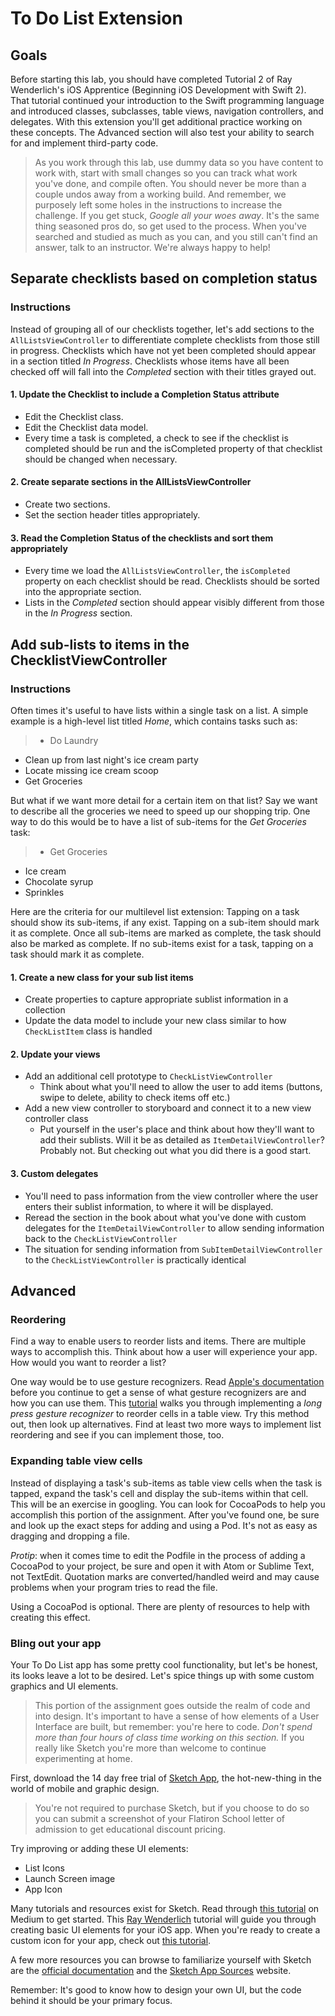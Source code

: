# To Do List Extension

## Goals
Before starting this lab, you should have completed Tutorial 2 of Ray Wenderlich's iOS Apprentice (Beginning iOS Development with Swift 2). That tutorial continued your introduction to the Swift programming language and introduced classes, subclasses, table views, navigation controllers, and delegates. With this extension you'll get additional practice working on these concepts. The Advanced section will also test your ability to search for and implement third-party code.

> As you work through this lab, use dummy data so you have content to work with, start with small changes so you can track what work you've done, and compile often. You should never be more than a couple undos away from a working build. And remember, we purposely left some holes in the instructions to increase the challenge. If you get stuck, *Google all your woes away*. It's the same thing seasoned pros do, so get used to the process. When you've searched and studied as much as you can, and you still can't find an answer, talk to an instructor. We're always happy to help!

## Separate checklists based on completion status
### Instructions
Instead of grouping all of our checklists together, let's add sections to the `AllListsViewController` to differentiate complete checklists from those still in progress. Checklists which have not yet been completed should appear in a section titled *In Progress*. Checklists whose items have all been checked off will fall into the *Completed* section with their titles grayed out.

#### 1. Update the Checklist to include a Completion Status attribute
* Edit the Checklist class.
* Edit the Checklist data model.
* Every time a task is completed, a check to see if the checklist is completed should be run and the isCompleted property of that checklist should be changed when necessary.

#### 2. Create separate sections in the AllListsViewController
* Create two sections.
* Set the section header titles appropriately.

#### 3. Read the Completion Status of the checklists and sort them appropriately
* Every time we load the `AllListsViewController`, the `isCompleted` property on each checklist should be read. Checklists should be sorted into the appropriate section.
* Lists in the *Completed* section should appear visibly different from those in the *In Progress* section.

## Add sub-lists to items in the ChecklistViewController
### Instructions
Often times it's useful to have lists within a single task on a list. A simple example is a high-level list titled *Home*, which contains tasks such as:

> * Do Laundry
  * Clean up from last night's ice cream party
  * Locate missing ice cream scoop
  * Get Groceries

But what if we want more detail for a certain item on that list? Say we want to describe all the groceries we need to speed up our shopping trip. One way to do this would be to have a list of sub-items for the *Get Groceries* task:

> * Get Groceries
  * Ice cream
  * Chocolate syrup
  * Sprinkles

Here are the criteria for our multilevel list extension: Tapping on a task should show its sub-items, if any exist. Tapping on a sub-item should mark it as complete. Once all sub-items are marked as complete, the task should also be marked as complete. If no sub-items exist for a task, tapping on a task should mark it as complete.

#### 1. Create a new class for your sub list items
* Create properties to capture appropriate sublist information in a collection
* Update the data model to include your new class similar to how `CheckListItem` class is handled

#### 2. Update your views
* Add an additional cell prototype to `CheckListViewController`
	* Think about what you'll need to allow the user to add items (buttons, swipe to delete, ability to check items off etc.)
* Add a new view controller to storyboard and connect it to a new view controller class
	* Put yourself in the user's place and think about how they'll want to add their sublists. Will it be as detailed as `ItemDetailViewController`? Probably not. But checking out what you did there is a good start.

#### 3. Custom delegates
* You'll need to pass information from the view controller where the user enters their sublist information, to where it will be displayed.
* Reread the section in the book about what you've done with custom delegates for the `ItemDetailViewController` to allow sending information back to the `CheckListViewController`
* The situation for sending information from `SubItemDetailViewController` to the `CheckListViewController` is practically identical


## Advanced

### Reordering
Find a way to enable users to reorder lists and items. There are multiple ways to accomplish this. Think about how a user will experience your app. How would you want to reorder a list?

One way would be to use gesture recognizers. Read [Apple's documentation](https://developer.apple.com/library/ios/documentation/UIKit/Reference/UIGestureRecognizer_Class/) before you continue to get a sense of what gesture recognizers are and how you can use them. This [tutorial](https://www.raywenderlich.com/63089/cookbook-moving-table-view-cells-with-a-long-press-gesture) walks you through implementing a *long press gesture recognizer* to reorder cells in a table view. Try this method out, then look up alternatives. Find at least two more ways to implement list reordering and see if you can implement those, too.  

### Expanding table view cells
Instead of displaying a task's sub-items as table view cells when the task is tapped, expand the task's cell and display the sub-items within that cell. This will be an exercise in googling. You can look for CocoaPods to help you accomplish this portion of the assignment. After you've found one, be sure and look up the exact steps for adding and using a Pod. It's not as easy as dragging and dropping a file.

*Protip*: when it comes time to edit the Podfile in the process of adding a CocoaPod to your project, be sure and open it with Atom or Sublime Text, not TextEdit. Quotation marks are converted/handled weird and may cause problems when your program tries to read the file.

Using a CocoaPod is optional. There are plenty of resources to help with creating this effect.

### Bling out your app
Your To Do List app has some pretty cool functionality, but let's be honest, its looks leave a lot to be desired. Let's spice things up with some custom graphics and UI elements.

> This portion of the assignment goes outside the realm of code and into design. It's important to have a sense of how elements of a User Interface are built, but remember: you're here to code.
> *Don't spend more than four hours of class time working on this section.* If you really like Sketch you're more than welcome to continue experimenting at home.

First, download the 14 day free trial of [Sketch App](http://sketchapp.com), the hot-new-thing in the world of mobile and graphic design.

> You're not required to purchase Sketch, but if you choose to do so you can submit a screenshot of your Flatiron School letter of admission to get educational discount pricing.

Try improving or adding these UI elements:

* List Icons
* Launch Screen image
* App Icon

Many tutorials and resources exist for Sketch. Read through [this tutorial](https://medium.com/sketch-tricks/creating-a-vector-logo-in-sketch-3-6d67e72a1449#.uigu1hc59) on Medium to get started. This [Ray Wenderlich](https://www.raywenderlich.com/117609/sketch-indie-developers) tutorial will guide you through creating basic UI elements for your iOS app. When you're ready to create a custom icon for your app, check out [this tutorial](http://designmodo.com/icon-design-sketch/).

A few more resources you can browse to familiarize yourself with Sketch are the [official documentation](https://www.sketchapp.com/learn/documentation/) and the [Sketch App Sources](http://www.sketchappsources.com/tutorials-tips.html) website.

Remember: It's good to know how to design your own UI, but the code behind it should be your primary focus.
